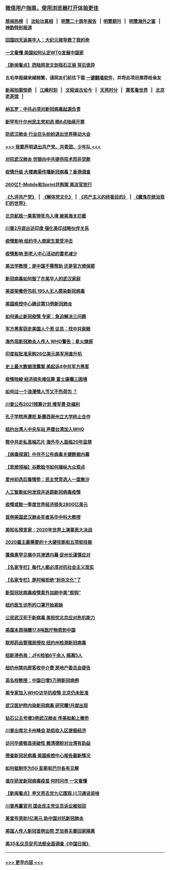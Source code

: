 ### [微信用户指南，使用浏览器打开体验更佳](https://github.com/gfw-breaker/banned-news1/blob/master/indexes/wechat-guide.md?t=0)
#### [禁闻热榜](热点新闻.md?t=0)  &nbsp;&nbsp;|&nbsp;&nbsp; [法轮功真相](https://github.com/gfw-breaker/truth/blob/master/README.md?t=0) &nbsp;&nbsp;|&nbsp;&nbsp; [明慧二十周年报告](https://github.com/gfw-breaker/mh-reports/blob/master/README.md?t=0) &nbsp;&nbsp;|&nbsp;&nbsp;[明慧期刊](https://github.com/gfw-breaker/mh-qikan) &nbsp;&nbsp;|&nbsp;&nbsp; [明慧海外之窗](https://github.com/gfw-breaker/mh-news/blob/master/README.md?t=0) &nbsp;&nbsp;|&nbsp;&nbsp; [神韵特别报道](https://github.com/gfw-breaker/mh-news/blob/master/shenyun.md?t=0)
#### [回国四天返美华人：大纪元报导救了我的命](../pages/nsc412/n11862181.md?t=02120902) 
#### [一文看懂 美国如何认定WTO发展中国家](../pages/nsc412/n11862051.md?t=02120902) 
#### [【新闻看点】西陆网发文剑指石正丽 背后诡异](../pages/nsc412/n11861792.md?t=02120902) 
#### 五毛举报越来越频繁，请网友们前往下载 [一键翻墙软件](https://github.com/gfw-breaker/ssr-accounts)，并将此项目推荐给亲友
#### [新闻拍案惊奇](https://github.com/gfw-breaker/banned-news1/blob/master/pages/link4.md) &nbsp;&nbsp;|&nbsp;&nbsp; [江峰时刻](https://github.com/gfw-breaker/banned-news1/blob/master/pages/link4.md) &nbsp;&nbsp;|&nbsp;&nbsp; [文昭谈古论今](https://github.com/gfw-breaker/banned-news1/blob/master/pages/link4.md) &nbsp;&nbsp;|&nbsp;&nbsp; [天亮时分](https://github.com/gfw-breaker/banned-news1/blob/master/pages/link4.md) &nbsp;&nbsp;|&nbsp;&nbsp; [萧茗看世界](https://github.com/gfw-breaker/banned-news1/blob/master/pages/link4.md) &nbsp;&nbsp;|&nbsp;&nbsp; [北京老茶馆](https://github.com/gfw-breaker/banned-news1/blob/master/pages/link4.md) &nbsp;&nbsp;|&nbsp;&nbsp; 
#### [纳瓦罗：中共必须对新冠病毒起源负责](../pages/nsc412/n11861810.md?t=02120902) 
#### [新罕布什尔州民主党初选 晚8点陆续开票](../pages/nsc412/n11861872.md?t=02120902) 
#### [防武汉肺炎 行业巨头纷纷退出世界移动大会](../pages/nsc412/n11861795.md?t=02120902) 
#### [>>> 我要声明退出共产党、共青团、少年队 <<<](https://github.com/begood0513/goodnews/blob/master/quit/letter.md) 
#### [对抗武汉肺炎 世银向中共提供技术而非贷款](../pages/nsc412/n11861652.md?t=02120902) 
#### [疫情升级 大楼粪渠传播新冠病毒？香港调查](../pages/nsc412/n11861556.md?t=02120902) 
#### [260亿T-Mobile和Sprint并购案 美法官放行](../pages/nsc412/n11861511.md?t=02120902) 
#### [《九评共产党》](https://github.com/begood0513/9ping.md/blob/master/README.md) &nbsp;|&nbsp; [《解体党文化》](../../../../jtdwh.md/blob/master/README.md)  &nbsp;|&nbsp; [《共产主义的终极目的》](../../../../gczydzjmd.md/blob/master/README.md) &nbsp;|&nbsp; [《魔鬼在统治我们的世界》](../../../../mgztzwmdsj.md/blob/master/README.md) 
#### [北京航班一乘客带死鸟入境 被美海关拦截](../pages/nsc412/n11861317.md?t=02120902) 
#### [川普2月底出访印度 强化美印战略伙伴关系](../pages/nsc412/n11860557.md?t=02120902) 
#### [疫情影响  纽约华人商家生意受冲击](../pages/nsc412/n11860284.md?t=02120902) 
#### [疫情影响  到老人中心活动的耆老减少](../pages/nsc412/n11860199.md?t=02120902) 
#### [美法学教授：是中国不需帮助 还是官方想保密](../pages/nsc412/n11859492.md?t=02120902) 
#### [新冠病毒如何毁了在美华人的武汉家庭](../pages/nsc412/n11859524.md?t=02120902) 
#### [美首架撤侨包机 195人无人感染新冠病毒](../pages/nsc412/n11859908.md?t=02120902) 
#### [美国疾控中心确诊第13例新冠肺炎](../pages/nsc412/n11859966.md?t=02120902) 
#### [如何遏止新冠疫情 专家：急迫解决三问题](../pages/nsc412/n11859685.md?t=02120902) 
#### [军方黑客窃走美国人个资 议员：找中共索赔](../pages/nsc412/n11859371.md?t=02120902) 
#### [海外现新冠肺炎人传人 WHO警告：星火燎原](../pages/nsc412/n11859252.md?t=02120902) 
#### [印度拟批准采购26亿美元美军用直升机](../pages/nsc412/n11859143.md?t=02120902) 
#### [史上最大数据泄露案 美起诉4中共军方黑客](../pages/nsc412/n11859115.md?t=02120902) 
#### [疫情险峻 经济损失难估算 富士康曝三困境](../pages/nsc412/n11859120.md?t=02120902) 
#### [如何过一个浪漫情人节又不伤荷包 ？](../pages/nsc412/n11858969.md?t=02120902) 
#### [川普公布2021预算计划 增军费 砍福利](../pages/nsc412/n11859012.md?t=02120902) 
#### [孔子学院再遭拒 新墨西哥州立大学终止合作](../pages/nsc412/n11858661.md?t=02120902) 
#### [纽约台湾人中央车站  声援台湾加入WHO](../pages/nsc412/n11857757.md?t=02120902) 
#### [帮中共走私高端芯片 海外华人面临20年监禁](../pages/nsc412/n11855016.md?t=02120902) 
#### [【病毒探源】中共不公布病毒关键数据内幕](../pages/nsc412/n11856584.md?t=02120902) 
#### [【思想领袖】谷歌脸书如何操纵大众观点](../pages/nsc412/n11680874.md?t=02120902) 
#### [爱州初选后看情势：民主党竞选人一盘散沙](../pages/nsc412/n11856557.md?t=02120902) 
#### [人工智能如何发现并追踪新冠病毒疫情](../pages/nsc412/n11856398.md?t=02120902) 
#### [疫情或致一季度世界经济损失2800亿美元](../pages/nsc412/n11855639.md?t=02120902) 
#### [首例美国武汉肺炎死者系华中科大教授](../pages/nsc412/n11855500.md?t=02120902) 
#### [美知名预言家：2020年世界上演善恶大决战](../pages/nsc412/n11855418.md?t=02120902) 
#### [2020雇主最需要的十大硬技能和五项软技能](../pages/nsc412/n11850953.md?t=02120902) 
#### [蓬佩奥罕见揭中共渗透内幕 促州长谨慎应对](../pages/nsc412/n11854685.md?t=02120902) 
#### [【名家专栏】每代人都必须对抗社会主义现实](../pages/nsc412/n11831412.md?t=02120902) 
#### [【名家专栏】是时候拒绝“封杀文化”了](../pages/nsc412/n11814093.md?t=02120902) 
#### [新型冠状病毒疫情意外加剧中美“脱钩”](../pages/nsc412/n11854475.md?t=02120902) 
#### [纽约医生诊所的口罩开始紧缺](../pages/nsc412/n11853364.md?t=02120902) 
#### [公民武汉死于新病毒 美担忧北京应对危机能力](../pages/nsc412/n11854331.md?t=02120902) 
#### [美国本周捐赠17.8吨医疗物资到中国](../pages/nsc412/n11854269.md?t=02120902) 
#### [联邦药品管理局授权  纽约州检测新冠病毒](../pages/nsc412/n11853371.md?t=02120902) 
#### [纽新港务局：JFK检验6千余人  隔离5人](../pages/nsc412/n11853366.md?t=02120902) 
#### [纽约州禁向房客收中介费  房地产委员会提告](../pages/nsc412/n11853360.md?t=02120902) 
#### [英名校教授：中国日增5万例新冠病例](../pages/nsc412/n11854174.md?t=02120902) 
#### [美专家加入WHO访华抗疫情 北京仍未批准](../pages/nsc412/n11854043.md?t=02120902) 
#### [武汉医护院内染新冠病毒 研究曝1月就出现](../pages/nsc412/n11852928.md?t=02120902) 
#### [钻石公主号增3例武汉肺炎 传美拟船上撤侨](../pages/nsc412/n11853240.md?t=02120902) 
#### [川普出席北卡州峰会 助低收入区提振经济](../pages/nsc412/n11853232.md?t=02120902) 
#### [访问华盛顿具突破性 赖清德盼对台湾有助益](../pages/nsc412/n11853129.md?t=02120902) 
#### [筛查新冠状病毒 美国疾控中心报告最新情况](../pages/nsc412/n11853070.md?t=02120902) 
#### [如何抵制华为5G 彭斯和巴尔各有见解](../pages/nsc412/n11852535.md?t=02120902) 
#### [谁在研发新冠病毒疫苗 何时问市 一文看懂](../pages/nsc412/n11852840.md?t=02120902) 
#### [【新闻看点】李文亮去世九亿围观 川习通话说啥](../pages/nsc412/n11852360.md?t=02120902) 
#### [川普再赢官司 国会民主党议员诉讼被驳回](../pages/nsc412/n11852287.md?t=02120902) 
#### [美宣布资助1亿美元 助中国对抗新冠肺炎](../pages/nsc412/n11852531.md?t=02120902) 
#### [美国人传人新冠首例出院 芝加哥夫妻回家隔离](../pages/nsc412/n11852452.md?t=02120902) 
#### [美35名议员促司法部全面调查《中国日报》](../pages/nsc412/n11852435.md?t=02120902) 

----
#### [ >>> 更早内容 <<< ](../indexes/nsc412-earlier.md)
